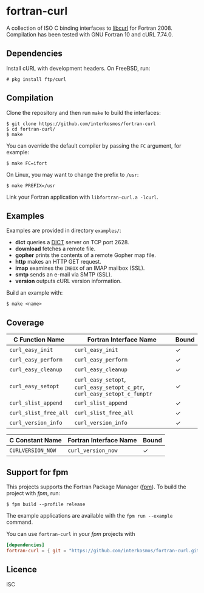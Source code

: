 # fortran-curl
A collection of ISO C binding interfaces to
[libcurl](https://curl.haxx.se/libcurl/) for Fortran 2008. Compilation has been
tested with GNU Fortran 10 and cURL 7.74.0.

## Dependencies
Install cURL with development headers. On FreeBSD, run:

```
# pkg install ftp/curl
```

## Compilation
Clone the repository and then run `make` to build the interfaces:

```
$ git clone https://github.com/interkosmos/fortran-curl
$ cd fortran-curl/
$ make
```

You can override the default compiler by passing the `FC` argument, for example:

```
$ make FC=ifort
```

On Linux, you may want to change the prefix to `/usr`:

```
$ make PREFIX=/usr
```

Link your Fortran application with `libfortran-curl.a -lcurl`.

## Examples
Examples are provided in directory `examples/`:

* **dict** queries a [DICT](https://en.wikipedia.org/wiki/DICT) server on TCP port 2628.
* **download** fetches a remote file.
* **gopher** prints the contents of a remote Gopher map file.
* **http** makes an HTTP GET request.
* **imap** examines the `INBOX` of an IMAP mailbox (SSL).
* **smtp** sends an e-mail via SMTP (SSL).
* **version** outputs cURL version information.

Build an example with:

```
$ make <name>
```

## Coverage
| C Function Name       | Fortran Interface Name                                                    | Bound |
|-----------------------|---------------------------------------------------------------------------|-------|
| `curl_easy_init`      | `curl_easy_init`                                                          | ✓     |
| `curl_easy_perform`   | `curl_easy_perform`                                                       | ✓     |
| `curl_easy_cleanup`   | `curl_easy_cleanup`                                                       | ✓     |
| `curl_easy_setopt`    | `curl_easy_setopt`, `curl_easy_setopt_c_ptr`, `curl_easy_setopt_c_funptr` | ✓     |
| `curl_slist_append`   | `curl_slist_append`                                                       | ✓     |
| `curl_slist_free_all` | `curl_slist_free_all`                                                     | ✓     |
| `curl_version_info`   | `curl_version_info`                                                       | ✓     |

| C Constant Name     | Fortran Interface Name | Bound |
|---------------------|------------------------|-------|
| `CURLVERSION_NOW`   | `curl_version_now`     | ✓     |

## Support for fpm
This projects supports the Fortran Package Manager
([fpm](https://github.com/fortran-lang/fpm)). To build the project with *fpm*,
run:

```
$ fpm build --profile release
```

The example applications are available with the ``fpm run --example`` command.

You can use ``fortran-curl`` in your *fpm* projects with

```toml
[dependencies]
fortran-curl = { git = "https://github.com/interkosmos/fortran-curl.git" }
```

## Licence
ISC
